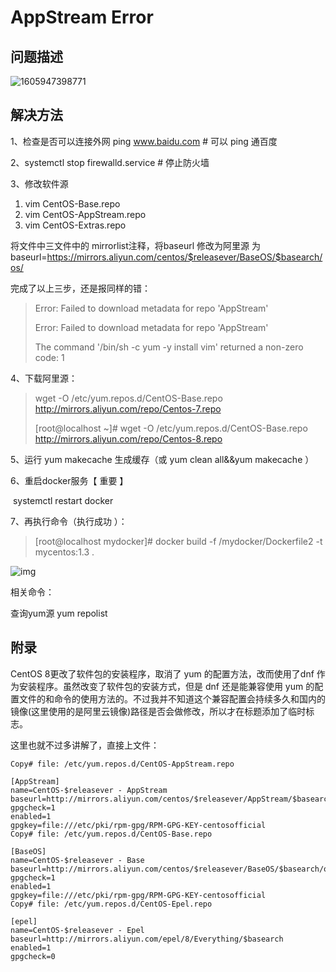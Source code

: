 # AppStream Error

## 问题描述

![1605947398771](C:%5Cnote%5Cdocker%5CAPPStream%E4%B8%8B%E8%BD%BD%E9%97%AE%E9%A2%98%5Cimg%5C1605947398771.png)

## 解决方法

1、检查是否可以连接外网  ping www.baidu.com  # 可以 ping 通百度

2、systemctl stop firewalld.service             # 停止防火墙 


 3、修改软件源

1. vim CentOS-Base.repo
2. vim CentOS-AppStream.repo
3. vim CentOS-Extras.repo

将文件中三文件中的 mirrorlist注释，将baseurl 修改为阿里源
 为 baseurl=https://mirrors.aliyun.com/centos/$releasever/BaseOS/$basearch/os/  

完成了以上三步，还是报同样的错：

> Error: Failed to download metadata for repo 'AppStream'
>
> Error: Failed to download metadata for repo 'AppStream'
>
> The command '/bin/sh -c yum -y install vim' returned a non-zero code: 1

4、下载阿里源：

> wget -O /etc/yum.repos.d/CentOS-Base.repo http://mirrors.aliyun.com/repo/Centos-7.repo
>
> [root@localhost ~]# wget -O /etc/yum.repos.d/CentOS-Base.repo http://mirrors.aliyun.com/repo/Centos-8.repo

5、运行 yum makecache 生成缓存（或 yum clean all&&yum makecache ）

6、重启docker服务【 重要 】

​    systemctl restart docker

7、再执行命令（执行成功 ）：

> [root@localhost mydocker]# docker build -f /mydocker/Dockerfile2 -t mycentos:1.3 . 

![img](C:%5Cnote%5Cdocker%5CAPPStream%E4%B8%8B%E8%BD%BD%E9%97%AE%E9%A2%98%5Cimg%5C20200504114645182.png)

 

相关命令：

查询yum源  yum repolist

## 附录

CentOS 8更改了软件包的安装程序，取消了 yum 的配置方法，改而使用了dnf 作为安装程序。虽然改变了软件包的安装方式，但是  dnf 还是能兼容使用 yum  的配置文件的和命令的使用方法的。不过我并不知道这个兼容配置会持续多久和国内的镜像(这里使用的是阿里云镜像)路径是否会做修改，所以才在标题添加了临时标志。

这里也就不过多讲解了，直接上文件：

```
Copy# file: /etc/yum.repos.d/CentOS-AppStream.repo

[AppStream]
name=CentOS-$releasever - AppStream
baseurl=http://mirrors.aliyun.com/centos/$releasever/AppStream/$basearch/os/
gpgcheck=1
enabled=1
gpgkey=file:///etc/pki/rpm-gpg/RPM-GPG-KEY-centosofficial
Copy# file: /etc/yum.repos.d/CentOS-Base.repo

[BaseOS]
name=CentOS-$releasever - Base
baseurl=http://mirrors.aliyun.com/centos/$releasever/BaseOS/$basearch/os/
gpgcheck=1
enabled=1
gpgkey=file:///etc/pki/rpm-gpg/RPM-GPG-KEY-centosofficial
Copy# file: /etc/yum.repos.d/CentOS-Epel.repo

[epel]
name=CentOS-$releasever - Epel
baseurl=http://mirrors.aliyun.com/epel/8/Everything/$basearch
enabled=1
gpgcheck=0
```



